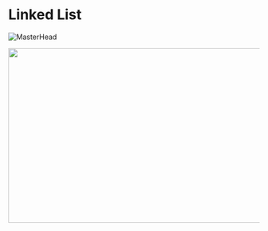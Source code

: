 # Linked List

![MasterHead](https://i1.faceprep.in/Companies-1/types-of-linked-list.png)

<img width="550" height="350" src="https://scaler-topics-articles-md.s3.us-west-2.amazonaws.com/traversal-operation-of-linked-list.gif">